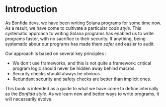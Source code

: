 # Introduction

As Bonfida devs, we have been writing Solana programs for some time now. 
As a result, we have come to cultivate a particular _code style_. 
This systematic approach to writing Solana programs has enabled us to write programs faster, with no sacrifice to their security.
If anything, being systematic abour our programs has made them _safer_ and easier to audit.

Our approach is based on several key principles :
- We don't use frameworks, and this is not quite a framework: critical program logic should never be hidden away behind macros.
- Security checks should always be obvious.
- Redundant security and safety checks are better than implicit ones.

This book is intended as a guide to what we have come to define internally as the _Bonfida style_. 
As we learn new and better ways to write programs, it will necessarily evolve.